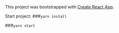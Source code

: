 This project was bootstrapped with [Create React App](https://github.com/facebook/create-react-app).


Start project:
###`yarn install`

###`yarn start`




